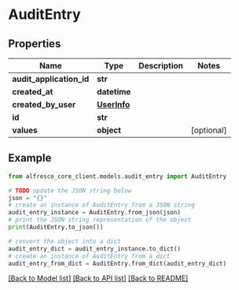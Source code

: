 # AuditEntry


## Properties

Name | Type | Description | Notes
------------ | ------------- | ------------- | -------------
**audit_application_id** | **str** |  | 
**created_at** | **datetime** |  | 
**created_by_user** | [**UserInfo**](UserInfo.md) |  | 
**id** | **str** |  | 
**values** | **object** |  | [optional] 

## Example

```python
from alfresco_core_client.models.audit_entry import AuditEntry

# TODO update the JSON string below
json = "{}"
# create an instance of AuditEntry from a JSON string
audit_entry_instance = AuditEntry.from_json(json)
# print the JSON string representation of the object
print(AuditEntry.to_json())

# convert the object into a dict
audit_entry_dict = audit_entry_instance.to_dict()
# create an instance of AuditEntry from a dict
audit_entry_from_dict = AuditEntry.from_dict(audit_entry_dict)
```
[[Back to Model list]](../README.md#documentation-for-models) [[Back to API list]](../README.md#documentation-for-api-endpoints) [[Back to README]](../README.md)


